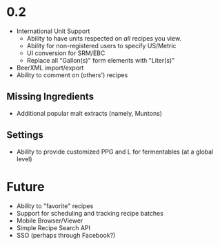 0.2
====
* International Unit Support
    - Ability to have units respected on *all* recipes you view.
    - Ability for non-registered users to specify US/Metric
    - UI conversion for SRM/EBC
    - Replace all "Gallon(s)" form elements with "Liter(s)"
* BeerXML import/export
* Ability to comment on (others') recipes

Missing Ingredients
--------------------
* Additional popular malt extracts (namely, Muntons)

Settings
--------
* Ability to provide customized PPG and L for fermentables (at a global level)

Future
====
* Ability to "favorite" recipes
* Support for scheduling and tracking recipe batches
* Mobile Browser/Viewer
* Simple Recipe Search API
* SSO (perhaps through Facebook?)
